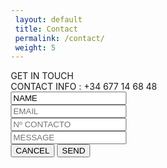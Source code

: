 ```yaml
---
 layout: default
 title: Contact
 permalink: /contact/
 weight: 5
---
```

<html>
<head>
<style>
*, *:before, *:after {
  box-sizing: border-box;
  -webkit-font-smoothing: antialiased;
  -moz-osx-font-smoothing: grayscale;
}

body, button, input {
  font-weight: 700;
  letter-spacing: 1.4px;
}

.background {
  display: flex;
  min-height: 100vh;
}

.container {
  flex: 0 1 700px;
  margin: auto;
  padding: 10px;
}

.screen {
  position: relative;
  background: #ea1d6f;
  border-radius: 15px;
}

.screen:after {
  content: '';
  display: block;
  position: absolute;
  top: 0;
  left: 20px;
  right: 20px;
  bottom: 0;
  border-radius: 15px;
  box-shadow: 0 20px 40px rgba(0, 0, 0, .4);
  z-index: -1;
}

.screen-header {
  display: flex;
  align-items: center;
  padding: 10px 20px;
  background: #4d4d4f;
  border-top-left-radius: 15px;
  border-top-right-radius: 15px;
}

.screen-header-left {
  margin-right: auto;
}

.screen-header-button {
  display: inline-block;
  width: 8px;
  height: 8px;
  margin-right: 3px;
  border-radius: 8px;
  background: white;
}

.screen-header-button.close {
  background: #ed1c6f;
  float: inherit;
}

.screen-header-button.maximize {
  background: #e8e925;
}

.screen-header-button.minimize {
  background: #74c54f;
}

.screen-header-right {
  display: flex;
}

.screen-header-ellipsis {
  width: 3px;
  height: 3px;
  margin-left: 2px;
  border-radius: 8px;
  background: #999;
}

.screen-body {
  display: flex;
}

.screen-body-item {
  flex: 1;
  padding: 50px;
}

.screen-body-item.left {
  display: flex;
  flex-direction: column;
}

.app-title {
  display: flex;
  flex-direction: column;
  position: relative;
  font-size: 52px;
}

.app-title:after {
  content: '';
  display: block;
  position: absolute;
  left: 0;
  bottom: -10px;
  width: 25px;
  height: 4px;
  background: #ea1d6f;
}

.app-contact {
  margin-top: auto;
  font-size: 12px;
}

.app-form-group {
  margin-bottom: 15px;
}

.app-form-group.message {
  margin-top: 40px;
}

.app-form-group.buttons {
  margin-bottom: 0;
  text-align: right;
}
[data-theme="dark"] input{
	background-color: #ea1d6f;
    border-color: #343a40;
    color: #17191a;
}

.app-form-control {
  width: 100%;
  padding: 10px 0;
  background: none;
  border: none;
  border-bottom: 1px solid #666;
  font-size: 14px;
  text-transform: uppercase;
  outline: none;
  transition: border-color .2s;
}

.app-form-control::placeholder {
  color: #666;
}

.app-form-control:focus {
  border-bottom-color: #ddd;
}

.app-form-button {
  background: none;
  border: none;
  color: #ea1d6f;
  font-size: 14px;
  cursor: pointer;
  outline: none;
}

.app-form-button:hover {
  color: #b9134f;
}


.credits-link {
  display: flex;
  align-items: center;
  color: #fff;
  font-weight: bold;
  text-decoration: none;
}

.dribbble {
  width: 20px;
  height: 20px;
  margin: 0 5px;
}

@media screen and (max-width: 520px) {
  .screen-body {
    flex-direction: column;
  }

  .screen-body-item.left {
    margin-bottom: 30px;
  }

  .app-title {
    flex-direction: row;
  }

  .app-title span {
    margin-right: 12px;
  }

  .app-title:after {
    display: none;
  }
}

@media screen and (max-width: 600px) {
  .screen-body {
    padding: 40px;
  }

  .screen-body-item {
    padding: 0;
  }
}
</style>
</head>
<div class="background">
  <div class="container">
    <div class="screen">
      <div class="screen-header">
        <div class="screen-header-left">
          <div class="screen-header-button close"></div>
          <div class="screen-header-button maximize"></div>
          <div class="screen-header-button minimize"></div>
        </div>
        <div class="screen-header-right">
          <div class="screen-header-ellipsis"></div>
          <div class="screen-header-ellipsis"></div>
          <div class="screen-header-ellipsis"></div>
        </div>
      </div>
      <div class="screen-body">
        <div class="screen-body-item left">
          <div class="app-title">
            <span>GET IN</span>
            <span>TOUCH</span>
          </div>
          <div class="app-contact">CONTACT INFO : +34 677 14 68 48</div>
        </div>
        <div class="screen-body-item">
          <div class="app-form">
            <div class="app-form-group">
              <input class="app-form-control" placeholder="NAME" value="NAME">
            </div>
            <div class="app-form-group">
              <input class="app-form-control" placeholder="EMAIL">
            </div>
            <div class="app-form-group">
              <input class="app-form-control" placeholder="Nº CONTACTO">
            </div>
            <div class="app-form-group message">
              <input class="app-form-control" placeholder="MESSAGE">
            </div>
            <div class="app-form-group buttons">
              <button class="app-form-button">CANCEL</button>
              <button class="app-form-button">SEND</button>
            </div>
          </div>
        </div>
      </div>
    </div>
  </div>
</div>
</html>
